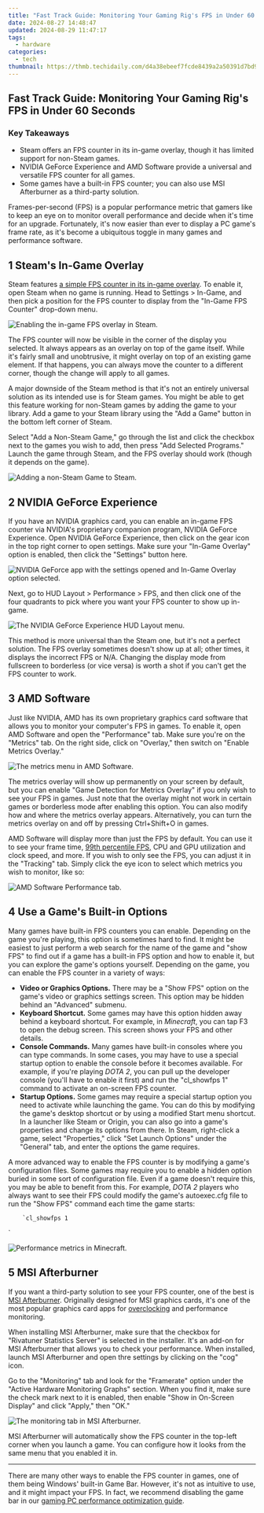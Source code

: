 ```yaml
---
title: "Fast Track Guide: Monitoring Your Gaming Rig's FPS in Under 60 Seconds"
date: 2024-08-27 14:48:47
updated: 2024-08-29 11:47:17
tags:
  - hardware
categories:
  - tech
thumbnail: https://thmb.techidaily.com/d4a38ebeef7fcde8439a2a50391d7bd9b46cb2287710359624ae1485aff3b993.jpg
---
```


## Fast Track Guide: Monitoring Your Gaming Rig's FPS in Under 60 Seconds

### Key Takeaways

* Steam offers an FPS counter in its in-game overlay, though it has limited support for non-Steam games.
* NVIDIA GeForce Experience and AMD Software provide a universal and versatile FPS counter for all games.
* Some games have a built-in FPS counter; you can also use MSI Afterburner as a third-party solution.

 Frames-per-second (FPS) is a popular performance metric that gamers like to keep an eye on to monitor overall performance and decide when it's time for an upgrade. Fortunately, it's now easier than ever to display a PC game's frame rate, as it's become a ubiquitous toggle in many games and performance software.

## 1  Steam's In-Game Overlay 

 Steam features [a simple FPS counter in its in-game overlay](https://screen-activity-recording.techidaily.com/updated-2024-approved-transform-meetings-with-a-simple-webcam-record/). To enable it, open Steam when no game is running. Head to Settings > In-Game, and then pick a position for the FPS counter to display from the "In-Game FPS Counter" drop-down menu.

![Enabling the in-game FPS overlay in Steam.](https://static1.howtogeekimages.com/wordpress/wp-content/uploads/2024/07/steam-1.png) 

 The FPS counter will now be visible in the corner of the display you selected. It always appears as an overlay on top of the game itself. While it's fairly small and unobtrusive, it might overlay on top of an existing game element. If that happens, you can always move the counter to a different corner, though the change will apply to all games.

 A major downside of the Steam method is that it's not an entirely universal solution as its intended use is for Steam games. You might be able to get this feature working for non-Steam games by adding the game to your library. Add a game to your Steam library using the "Add a Game" button in the bottom left corner of Steam.

 Select "Add a Non-Steam Game," go through the list and click the checkbox next to the games you wish to add, then press "Add Selected Programs." Launch the game through Steam, and the FPS overlay should work (though it depends on the game).

![Adding a non-Steam Game to Steam.](https://static1.howtogeekimages.com/wordpress/wp-content/uploads/2024/07/steam-2.png) 

## 2  NVIDIA GeForce Experience 

 If you have an NVIDIA graphics card, you can enable an in-game FPS counter via NVIDIA's proprietary companion program, NVIDIA GeForce Experience. Open NVIDIA GeForce Experience, then click on the gear icon in the top right corner to open settings. Make sure your "In-Game Overlay" option is enabled, then click the "Settings" button here.

![NVIDIA GeForce app with the settings opened and In-Game Overlay option selected.](https://static1.howtogeekimages.com/wordpress/wp-content/uploads/2024/07/nvidia-1.png) 

 Next, go to HUD Layout > Performance > FPS, and then click one of the four quadrants to pick where you want your FPS counter to show up in-game.

![The NVIDIA GeForce Experience HUD Layout menu.](https://static1.howtogeekimages.com/wordpress/wp-content/uploads/2024/07/nvidia-2.png) 

 This method is more universal than the Steam one, but it's not a perfect solution. The FPS overlay sometimes doesn't show up at all; other times, it displays the incorrect FPS or N/A. Changing the display mode from fullscreen to borderless (or vice versa) is worth a shot if you can't get the FPS counter to work.

## 3  AMD Software 

 Just like NVIDIA, AMD has its own proprietary graphics card software that allows you to monitor your computer's FPS in games. To enable it, open AMD Software and open the "Performance" tab. Make sure you're on the "Metrics" tab. On the right side, click on "Overlay," then switch on "Enable Metrics Overlay."

![The metrics menu in AMD Software.](https://static1.howtogeekimages.com/wordpress/wp-content/uploads/2024/07/amd-1.png) 

 The metrics overlay will show up permanently on your screen by default, but you can enable "Game Detection for Metrics Overlay" if you only wish to see your FPS in games. Just note that the overlay might not work in certain games or borderless mode after enabling this option. You can also modify how and where the metrics overlay appears. Alternatively, you can turn the metrics overlay on and off by pressing Ctrl+Shift+O in games.

 AMD Software will display more than just the FPS by default. You can use it to see your frame time, [99th percentile FPS](https://tech-recovery.techidaily.com/discover-the-ultimate-selection-of-great-sports-flicks-available-today/), CPU and GPU utilization and clock speed, and more. If you wish to only see the FPS, you can adjust it in the "Tracking" tab. Simply click the eye icon to select which metrics you wish to monitor, like so:

![AMD Software Performance tab.](https://static1.howtogeekimages.com/wordpress/wp-content/uploads/2024/07/amd-2.png) 

## 4  Use a Game's Built-in Options 

 Many games have built-in FPS counters you can enable. Depending on the game you're playing, this option is sometimes hard to find. It might be easiest to just perform a web search for the name of the game and "show FPS" to find out if a game has a built-in FPS option and how to enable it, but you can explore the game's options yourself. Depending on the game, you can enable the FPS counter in a variety of ways:

* **Video or Graphics Options.** There may be a "Show FPS" option on the game's video or graphics settings screen. This option may be hidden behind an "Advanced" submenu.
* **Keyboard Shortcut.** Some games may have this option hidden away behind a keyboard shortcut. For example, in _Minecraft_, you can tap F3 to open the debug screen. This screen shows your FPS and other details.
* **Console Commands.** Many games have built-in consoles where you can type commands. In some cases, you may have to use a special startup option to enable the console before it becomes available. For example, if you're playing _DOTA 2_, you can pull up the developer console (you'll have to enable it first) and run the "cl\_showfps 1" command to activate an on-screen FPS counter.
* **Startup Options.** Some games may require a special startup option you need to activate while launching the game. You can do this by modifying the game's desktop shortcut or by using a modified Start menu shortcut. In a launcher like Steam or Origin, you can also go into a game's properties and change its options from there. In Steam, right-click a game, select "Properties," click "Set Launch Options" under the "General" tab, and enter the options the game requires.

 A more advanced way to enable the FPS counter is by modifying a game's configuration files. Some games may require you to enable a hidden option buried in some sort of configuration file. Even if a game doesn't require this, you may be able to benefit from this. For example, _DOTA 2_ players who always want to see their FPS could modify the game's autoexec.cfg file to run the "Show FPS" command each time the game starts:

        `cl_showfps 1  
`
    
![Performance metrics in Minecraft.](https://static1.howtogeekimages.com/wordpress/wp-content/uploads/2024/07/fps-mc.png) 

## 5  MSI Afterburner 

 If you want a third-party solution to see your FPS counter, one of the best is [MSI Afterburner](https://www.msi.com/Landing/afterburner/graphics-cards). Originally designed for MSI graphics cards, it's one of the most popular graphics card apps for [overclocking](https://desktop-recording.techidaily.com/new-in-2024-top-5-android-screen-recorders-essential-app-selection/) and performance monitoring.

 When installing MSI Afterburner, make sure that the checkbox for "Rivatuner Statistics Server" is selected in the installer. It's an add-on for MSI Afterburner that allows you to check your performance. When installed, launch MSI Afterburner and open thre settings by clicking on the "cog" icon.

 Go to the "Monitoring" tab and look for the "Framerate" option under the "Active Hardware Monitoring Graphs" section. When you find it, make sure the check mark next to it is enabled, then enable "Show in On-Screen Display" and click "Apply," then "OK."

![The monitoring tab in MSI Afterburner.](https://static1.howtogeekimages.com/wordpress/wp-content/uploads/2024/07/msi-afterburner.png) 

 MSI Afterburner will automatically show the FPS counter in the top-left corner when you launch a game. You can configure how it looks from the same menu that you enabled it in.

---

 There are many other ways to enable the FPS counter in games, one of them being Windows' built-in Game Bar. However, it's not as intuitive to use, and it might impact your FPS. In fact, we recommend disabling the game bar in our [gaming PC performance optimization guide](https://facebook-video-share.techidaily.com/new-the-ultimate-guide-to-trending-youtubers/).

<ins class="adsbygoogle"
     style="display:block"
     data-ad-format="autorelaxed"
     data-ad-client="ca-pub-7571918770474297"
     data-ad-slot="1223367746"></ins>



<ins class="adsbygoogle"
     style="display:block"
     data-ad-client="ca-pub-7571918770474297"
     data-ad-slot="8358498916"
     data-ad-format="auto"
     data-full-width-responsive="true"></ins>
